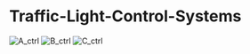 # Traffic-Light-Control-Systems

![A_ctrl](https://user-images.githubusercontent.com/81389879/177150732-e46d8552-b7f6-4ead-80a8-c03808ec355b.jpg)
![B_ctrl](https://user-images.githubusercontent.com/81389879/177150735-09172a7d-3e1f-47b3-8a1f-78face0fc47e.jpg)
![C_ctrl](https://user-images.githubusercontent.com/81389879/177150736-22a4d7bb-26c8-4137-abfc-284ae318dacb.jpg)
